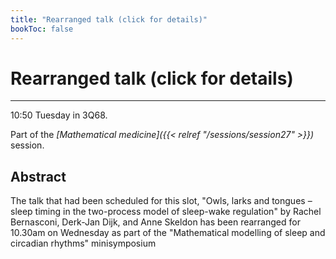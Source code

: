 ```yaml
---
title: "Rearranged talk (click for details)"
bookToc: false
---
```


# Rearranged talk (click for details)

****

10:50 Tuesday in 3Q68.

Part of the *[Mathematical medicine]({{< relref "/sessions/session27" >}})* session.

## Abstract

The talk that had been scheduled for this slot, "Owls, larks and tongues – sleep timing in the two-process model of sleep-wake regulation" by Rachel Bernasconi, Derk-Jan Dijk, and Anne Skeldon has been rearranged for 10.30am on Wednesday as part of the "Mathematical modelling of sleep and circadian rhythms" minisymposium



